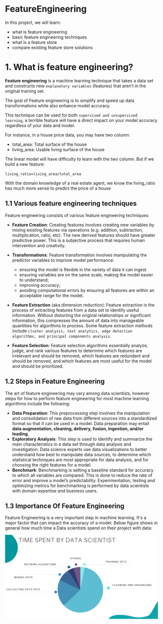 # FeatureEngineering


In this project, we will learn:
- what is feature engineering
- basic feature engineering techniques
- what is a feature store
- compare existing feature store solutions

# 1. What is feature engineering?

**Feature engineering** is a machine learning technique that takes a data set and constructs new `explanatory variables` (features)
that aren’t in the original training set. 

The goal of Feature engineering is to simplify and speed up data transformations while also enhance model accuracy.


This technique can be used for both `supervised and unsupervised learning`, a terrible feature will have a direct impact 
on your model accuracy regardless of your data and model.

For instance, in a house price data, you may have two column: 
- total_area: Total surface of the house
- living_area: Usable living surface of the house

The linear model will have difficulty to learn with the two column. But if we build a new feature:

`living_ratio=living_area/total_area`

With the domain knowledge of a real estate agent, we know the living_ratio has much more sense to predict the price of a house

## 1.1 Various feature engineering techniques

Feature engineering consists of various feature engineering techniques:

- **Feature Creation**: Creating features involves creating new variables by mixing existing features via operations (e.g. 
  addition, subtraction, multiplication, ratio, etc). The new derived features should have greater predictive power. 
  This is a subjective process that requires human intervention and creativity.   

- **Transformations**: Feature transformation involves manipulating the predictor variables to improve model 
    performance: 
    - ensuring the model is flexible in the variety of data it can ingest
    - ensuring variables are on the same scale, making the model easier to understand; 
    - improving accuracy; 
    - avoiding computational errors by ensuring all features are within an acceptable range for the model. 

- **Feature Extraction** (aka dimension reduction): Feature extraction is the process of extracting features from a data set to identify 
              useful information. Without distorting the original relationships or significant information, this 
              compresses the amount of data into manageable quantities for algorithms to process. Some feature extraction 
              methods include `cluster analysis, text analytics, edge detection algorithms, and principal components analysis`.

- **Feature Selection**: Feature selection algorithms essentially analyze, judge, and rank various features to 
            determine which features are irrelevant and should be removed, which features are redundant and should be 
            removed, and which features are most useful for the model and should be prioritized.

## 1.2 Steps in Feature Engineering

The art of feature engineering may vary among data scientists, however steps for how to perform feature engineering for 
most machine learning algorithms include the following:

- **Data Preparation**: This preprocessing step involves the manipulation and consolidation of raw data from 
                        different sources into a standardized format so that it can be used in a model. Data 
                        preparation may entail **data augmentation, cleaning, delivery, fusion, ingestion, and/or loading**. 
- **Exploratory Analysis**: This step is used to identify and summarize the main characteristics in a data set 
                        through data analysis and investigation. Data science experts use data visualizations to 
                       better understand how best to manipulate data sources, to determine which statistical 
                        techniques are most appropriate for data analysis, and for choosing the right features for a model. 
- **Benchmark**: Benchmarking is setting a baseline standard for accuracy to which all variables are compared. This 
                is done to reduce the rate of error and improve a model’s predictability. Experimentation, testing 
                and optimizing metrics for benchmarking is performed by data scientists with domain expertise and business users.

## 1.3 Importance Of Feature Engineering

Feature Engineering is a very important step in machine learning. It's a major factor that can impact the accuracy of 
a model. Below figure shows in general how much time a Data scientists spend on their project with data:

![ml_time_spent.PNG](img/ml_time_spent.PNG)